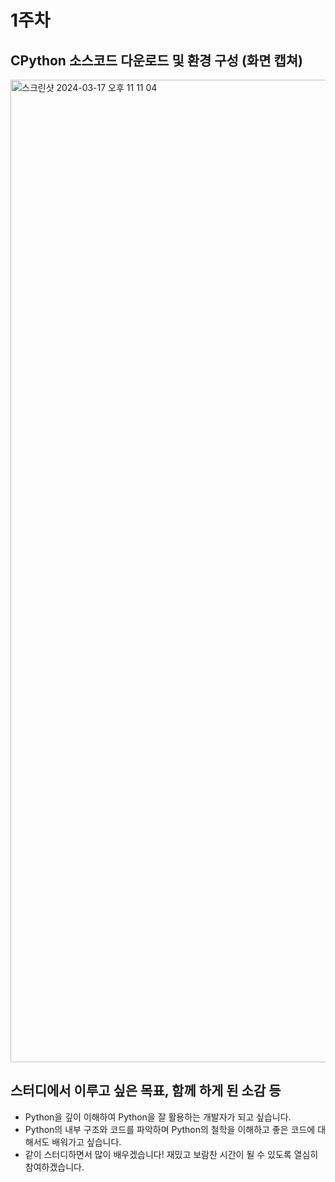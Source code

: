 # 1주차

## CPython 소스코드 다운로드 및 환경 구성 (화면 캡쳐)
<img width="1572" alt="스크린샷 2024-03-17 오후 11 11 04" src="https://github.com/mikaniz/CPython-Guide/assets/92143119/48e8b399-21c5-4841-9f73-161ea29a3c3a">

## 스터디에서 이루고 싶은 목표, 함께 하게 된 소감 등
- Python을 깊이 이해하여 Python을 잘 활용하는 개발자가 되고 싶습니다.
- Python의 내부 구조와 코드를 파악하며 Python의 철학을 이해하고 좋은 코드에 대해서도 배워가고 싶습니다.
- 같이 스터디하면서 많이 배우겠습니다! 재밌고 보람찬 시간이 될 수 있도록 열심히 참여하겠습니다.
